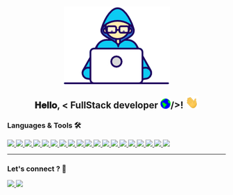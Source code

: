 <h2 align="center">
  <img alt="banner" src="assets/Developer.gif" />
  
  𝐇𝐞𝐥𝐥𝐨, < FullStack developer <img src="assets/Earth.gif" width="24px">/>! <img src="assets/Hi.gif" width="30px">
</h2>

### Languages & Tools 🛠
<a href="https://spring.io/" target="_blank" rel="noreferrer">
  <img src="https://img.shields.io/badge/-Spring-05122A?style=flat&logo=spring&logoColor=green"/>
</a>
<a href="https://symfony.com/" target="_blank" rel="noreferrer">
  <img src="https://img.shields.io/badge/-Symfony-05122A?style=flat&logo=symfony&logoColor=white"/>
</a>
<a href="https://angular.io/" target="_blank" rel="noreferrer">
  <img src="https://img.shields.io/badge/-Angular-05122A?style=flat&logo=angular&logoColor=red"/>
</a>
<a href="https://ionicframework.com/docs" target="_blank" rel="noreferrer">
  <img src="https://img.shields.io/badge/-Ionic-05122A?style=flat&logo=ionic&logoColor=white"/>
</a>
<a href="#" target="_blank" rel="noreferrer">
  <img src="https://img.shields.io/badge/-Php-05122A?style=flat&logo=php&logoColor=blue"/>
</a>
<a href="#" target="_blank" rel="noreferrer">
  <img src="https://img.shields.io/badge/-Java-05122A?style=flat&logo=java&logoColor=white"/>
</a>
<a href="#" target="_blank" rel="noreferrer">
  <img src="https://img.shields.io/badge/-JavaScript-05122A?style=flat&logo=javascript&logoColor=white"/>
</a>
<a href="#" target="_blank" rel="noreferrer">
  <img src="https://img.shields.io/badge/-Html5-05122A?style=flat&logo=html5&logoColor=white"/>
</a>
<a href="#" target="_blank" rel="noreferrer">
  <img src="https://img.shields.io/badge/-Css3-05122A?style=flat&logo=css3&logoColor=blue"/>
</a>
<a href="#" target="_blank" rel="noreferrer">
  <img src="https://img.shields.io/badge/-Bootstrap-05122A?style=flat&logo=bootstrap&logoColor=white"/>
</a>
<a href="#" target="_blank" rel="noreferrer">
  <img src="https://img.shields.io/badge/-Git-05122A?style=flat&logo=git&logoColor=white"/>
</a>
<a href="#" target="_blank" rel="noreferrer">
  <img src="https://img.shields.io/badge/-Github-05122A?style=flat&logo=github&logoColor=white"/>
</a>
<a href="#" target="_blank" rel="noreferrer">
  <img src="https://img.shields.io/badge/-Gitlab-05122A?style=flat&logo=gitlab&logoColor=white"/>
</a>
<a href="#" target="_blank" rel="noreferrer">
  <img src="https://img.shields.io/badge/-Mysql-05122A?style=flat&logo=mysql&logoColor=white"/>
</a>
<a href="#" target="_blank" rel="noreferrer">
  <img src="https://img.shields.io/badge/-Postgresql-05122A?style=flat&logo=postgresql&logoColor=blue"/>
</a>
<a href="#" target="_blank" rel="noreferrer">
  <img src="https://img.shields.io/badge/-Composer-05122A?style=flat&logo=composer&logoColor=ff69b4"/>
</a>
<a href="#" target="_blank" rel="noreferrer">
  <img src="https://img.shields.io/badge/-Maven-05122A?style=flat&logo=maven&logoColor=white"/>
</a>
<a href="#" target="_blank" rel="noreferrer">
  <img src="https://img.shields.io/badge/-Npm-05122A?style=flat&logo=npm&logoColor=white"/>
</a>
<a href="#" target="_blank" rel="noreferrer">
  <img src="https://img.shields.io/badge/-Postman-05122A?style=flat&logo=postman&logoColor=red"/>
</a>

<hr>


### Let's connect ? 🤝

<p align="left">
  <a href="https://www.linkedin.com/in/mamadou-mouctar-diallo-595724190/">
    <img src="https://img.shields.io/badge/-LinkedIn-05122A?style=flat&logo=LinkedIn&logoColor=blue"/>
  </a>
  <a href="https://github.com/mouctar-diallo/">
    <img src="https://img.shields.io/badge/-Github-05122A?style=flat&logo=github&logoColor=white"/>
  </a>
</p>
